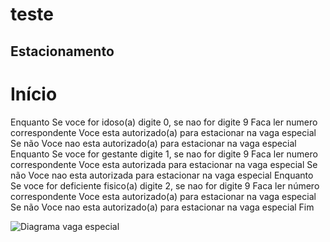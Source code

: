 # teste
##  Estacionamento
#  Início
Enquanto  Se voce for idoso(a) digite 0, se nao for digite 9 Faca
    ler numero correspondente
    Voce esta autorizado(a) para estacionar na vaga especial
Se não Voce nao esta autorizado(a) para estacionar na vaga especial
Enquanto  Se voce for gestante digite 1, se nao for digite 9 Faca
    ler numero correspondente
    Voce esta autorizada para estacionar na vaga especial
    Se não  Voce nao esta autorizada para estacionar na vaga especial
Enquanto  Se voce for deficiente fisico(a) digite 2, se nao for digite 9 Faca
    ler número correspondente
    Voce esta autorizado(a) para estacionar na vaga especial
    Se não  Voce nao esta autorizado(a) para estacionar na vaga especial
Fim
 
![Diagrama vaga especial](https://user-images.githubusercontent.com/101893557/166337611-f5d54e8e-3353-4d57-8a1b-5a9612b29b92.png)
